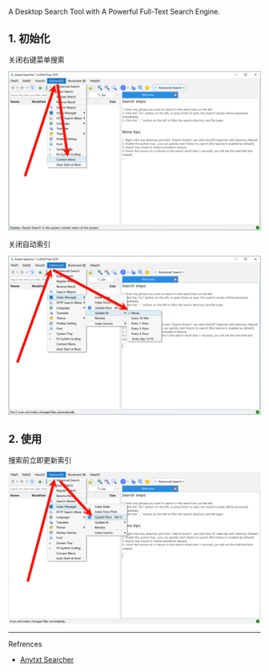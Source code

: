 A Desktop Search Tool with A Powerful Full-Text Search Engine.

## 1. 初始化

关闭右键菜单搜索

![关闭右键菜单搜索](./../../../../../images/Anytxt%20Searcher/%E5%85%B3%E9%97%AD%E5%8F%B3%E9%94%AE%E8%8F%9C%E5%8D%95%E6%90%9C%E7%B4%A2.png)

关闭自动索引

![关闭自动索引](./../../../../../images/Anytxt%20Searcher/%E5%85%B3%E9%97%AD%E8%87%AA%E5%8A%A8%E7%B4%A2%E5%BC%95.png)

## 2. 使用

搜索前立即更新索引

![搜索前立即更新索引](./../../../../../images/Anytxt%20Searcher/%E6%90%9C%E7%B4%A2%E5%89%8D%E7%AB%8B%E5%8D%B3%E6%9B%B4%E6%96%B0%E7%B4%A2%E5%BC%95.png)

---

Refrences

- [Anytxt Searcher](https://anytxt.net/)

